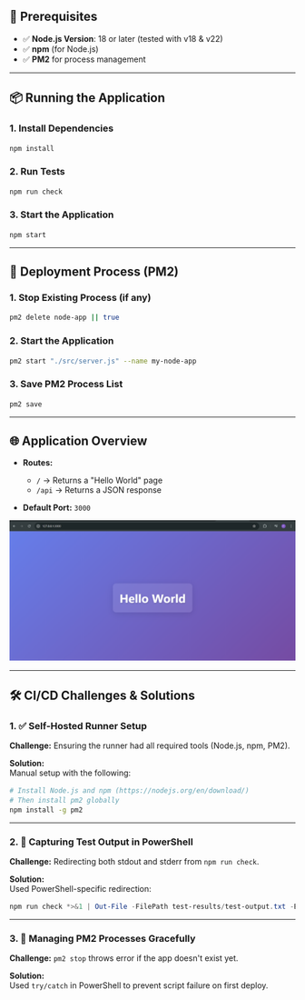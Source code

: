 
## 🚀 Prerequisites

- ✅ **Node.js Version**: 18 or later (tested with v18 & v22)
- ✅ **npm** (for  Node.js)
- ✅ **PM2** for process management

---

## 📦 Running the Application

### 1. Install Dependencies

```bash
npm install
```

### 2. Run Tests

```bash
npm run check
```

### 3. Start the Application

```bash
npm start
```

---

## 🚀 Deployment Process (PM2)

### 1. Stop Existing Process (if any)

```bash
pm2 delete node-app || true
```

### 2. Start the Application

```bash
pm2 start "./src/server.js" --name my-node-app
```

### 3. Save PM2 Process List

```bash
pm2 save
```

---

## 🌐 Application Overview

- **Routes:**
  - `/` → Returns a "Hello World" page
  - `/api` → Returns a JSON response

- **Default Port:** `3000`

![alt text](image.png)

---

## 🛠️ CI/CD Challenges & Solutions

### 1. ✅ Self-Hosted Runner Setup

**Challenge:** Ensuring the runner had all required tools (Node.js, npm, PM2).

**Solution:**  
Manual setup with the following:

```bash
# Install Node.js and npm (https://nodejs.org/en/download/)
# Then install pm2 globally
npm install -g pm2
```

---

### 2. 🧪 Capturing Test Output in PowerShell

**Challenge:** Redirecting both stdout and stderr from `npm run check`.

**Solution:**  
Used PowerShell-specific redirection:

```powershell
npm run check *>&1 | Out-File -FilePath test-results/test-output.txt -Encoding utf8
```

---

### 3. 🔄 Managing PM2 Processes Gracefully

**Challenge:** `pm2 stop` throws error if the app doesn't exist yet.

**Solution:**  
Used `try/catch` in PowerShell to prevent script failure on first deploy.


